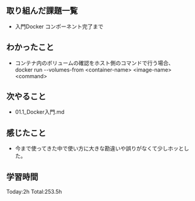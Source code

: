 ## 取り組んだ課題一覧
- 入門Docker コンポーネント完了まで

## わかったこと
- コンテナ内のボリュームの確認をホスト側のコマンドで行う場合、  
docker run --volumes-from \<container-name\> \<image-name\> \<command\>
  
## 次やること
- 01.1_Docker入門.md
  
## 感じたこと
- 今まで使ってきた中で使い方に大きな勘違いや誤りがなくて少しホッとした。
  
## 学習時間
Today:2h
Total:253.5h
